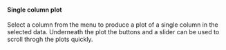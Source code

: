 <h4>Single column plot</h4>
Select a column from the menu to produce a plot of a single column in the
selected data. Underneath the plot the buttons and a slider can be used to
scroll throgh the plots quickly.
